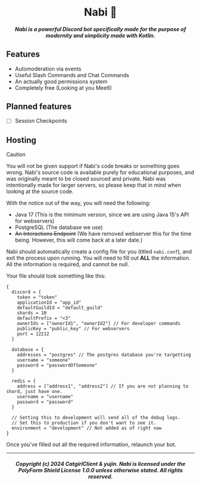 <h1 style="text-align: center">
    Nabi 🦋
</h1>
<h5 style="text-align: center">
    Nabi is a powerful Discord bot specifically made for the purpose of modernity and simplicity made with Kotlin.
</h5>

## Features
* Automoderation via events
* Useful Slash Commands and Chat Commands
* An actually good permissions system
* Completely free (Looking at you Mee6)

## Planned features
* [ ] Session Checkpoints

## Hosting
> [!CAUTION]
> You will not be given support if Nabi's code breaks or something goes wrong. Nabi's source code is available purely for 
> educational purposes, and was originally meant to be closed sourced and private. Nabi was intentionally made for
> larger servers, so please keep that in mind when looking at the source code.

With the notice out of the way, you will need the following: 
* Java 17 (This is the minimum version, since we are using Java 15's API for webservers)
* PostgreSQL (The database we use)
* ~~An Interactions Endpoint~~ (We have removed webserver this for the time being. However, this will come back at a later date.)

Nabi should automatically create a config file for you (titled ``nabi.conf``), and exit the process upon running. You will need to 
fill out **ALL** the information. All the information is required, and cannot be null.

Your file should look something like this: 

```hocon
{
  discord = {
    token = "token"
    applicationId = "app_id"
    defaultGuildId = "default_guild"
    shards = 10
    defaultPrefix = "<3"
    ownerIds = ["ownerId1", "ownerId2"] // For developer commands
    publicKey = "public_key" // For webservers
    port = 12212
  }
  
  database = {
    addresses = "postgres" // The postgres database you're targetting
    username = "someone"
    password = "passwordOfSomeone"
  }

  redis = {
    address = ["address1", "address2"] // If you are not planning to shard, just have one.
    username = "username"
    password = "password"
  }
  
  // Setting this to development will send all of the debug logs.
  // Set this to production if you don't want to see it.
  environment = "development" // Not added as of right now
}
```

Once you've filled out all the required information, relaunch your bot.

___
<h5 style="text-align: center">
    Copyright (c) 2024 CatgirlClient & yujin. Nabi is licensed under the PolyForm Shield License 1.0.0 unless otherwise stated. All rights reserved.
</h5>
